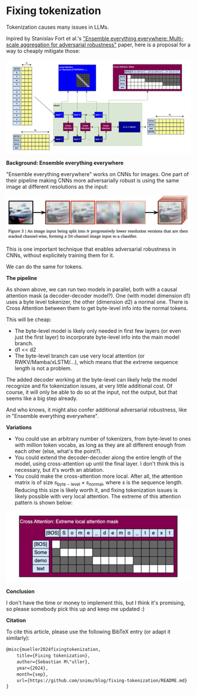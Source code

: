 # Fixing tokenization

Tokenization causes many issues in LLMs.

Inpired by Stanislav Fort et al.'s ["Ensemble everything everywhere: Multi-scale aggregation for adversarial robustness"](https://arxiv.org/abs/2408.05446) paper, here is a proposal for a way to cheaply mitigate those:

![Fixing tokenization](FullPipeline.png)

**Background: Ensemble everything everywhere**

"Ensemble everything everywhere" works on CNNs for images. One part of their pipeline making CNNs more adversarially robust is using the same image at different resolutions as the input:

![Image stacking](ImageStacking.png)

This is one important technique that enables adversarial robustness in CNNs, without explicitely training them for it.

 We can do the same for tokens.

**The pipeline**

As shown above, we can run two models in parallel, both with a causal attention mask (a decoder-decoder model?). One (with model dimension d1) uses a byte level tokenizer, the other (dimension d2) a normal one. There is Cross Attention between them to get byte-level info into the normal tokens.

This will be cheap:

- The byte-level model is likely only needed in first few layers (or even just the first layer) to incorporate byte-level info into the main model branch.
- d1 << d2
- The byte-level branch can use very local attention (or RWKV/Mamba/xLSTM/...), which means that the extreme sequence length is not a problem.

The added decoder working at the byte-level can likely help the model recognize and fix tokenization issues, at very little additional cost. Of course, it will only be able to do so at the input, not the output, but that seems like a big step already.

And who knows, it might also confer additional adversarial robustness, like in "Ensemble everything everywhere".

**Variations**

- You could use an arbitrary number of tokenizers, from byte-level to ones with million token vocabs, as long as they are all different enough from each other (else, what's the point?).
- You could extend the decoder-decoder along the entire length of the model, using cross-attention up until the final layer. I don't think this is necessary, but it's worth an ablation.
- You could make the cross-attention more local. After all, the attention matrix is of size $s_{\mathrm{byte-level}} \times s_{\mathrm{normal}}$, where $s$ is the sequence length. Reducing this size is likely worth it, and fixing tokenization issues is likely possible with very local attention. The extreme of this attention pattern is shown below:

![Local attention](LocalAttention.png)

**Conclusion**

I don't have the time or money to implement this, but I think it's promising, so please somebody pick this up and keep me updated :)

**Citation**

To cite this article, please use the following BibTeX entry (or adapt it similarly):

```latex
@misc{mueller2024fixingtokenization,
    title={Fixing tokenization},
    author={Sebastian M\"uller},
    year={2024},
    month={sep},
    url={https://github.com/snimu/blog/fixing-tokenization/README.md}
}
```
